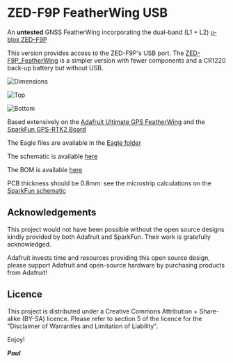 # ZED-F9P FeatherWing USB

An **untested** GNSS FeatherWing incorporating the dual-band (L1 + L2) [u-blox ZED-F9P](https://www.u-blox.com/en/product/zed-f9p-module)

This version provides access to the ZED-F9P's USB port. The [ZED-F9P_FeatherWing](https://github.com/PaulZC/ZED-F9P_FeatherWing) is a simpler version
with fewer components and a CR1220 back-up battery but without USB.

![Dimensions](https://github.com/PaulZC/ZED-F9P_FeatherWing_USB/blob/master/img/Dimensions.PNG)

![Top](https://github.com/PaulZC/ZED-F9P_FeatherWing_USB/blob/master/img/Top.JPG)

![Bottom](https://github.com/PaulZC/ZED-F9P_FeatherWing_USB/blob/master/img/Bottom.JPG)

Based extensively on the [Adafruit Ultimate GPS FeatherWing](https://www.adafruit.com/product/3133) and the
[SparkFun GPS-RTK2 Board](https://www.sparkfun.com/products/15136)

The Eagle files are available in the [Eagle folder](https://github.com/PaulZC/ZED-F9P_FeatherWing_USB/tree/master/Eagle)

The schematic is available [here](https://github.com/PaulZC/ZED-F9P_FeatherWing_USB/blob/master/img/Schematic.PNG)

The BOM is available [here](https://github.com/PaulZC/ZED-F9P_FeatherWing_USB/blob/master/BOM.pdf)

PCB thickness should be 0.8mm: see the microstrip calculations on the [SparkFun schematic](https://cdn.sparkfun.com/assets/9/a/0/0/a/Qwiic_GPS-RTK2_-_ublox_ZED-F9P.pdf)

## Acknowledgements

This project would not have been possible without the open source designs kindly provided by both Adafruit and SparkFun. Their work is gratefully acknowledged.

Adafruit invests time and resources providing this open source design, please support Adafruit and open-source hardware by purchasing products from Adafruit!

## Licence

This project is distributed under a Creative Commons Attribution + Share-alike (BY-SA) licence.
Please refer to section 5 of the licence for the "Disclaimer of Warranties and Limitation of Liability".

Enjoy!

**_Paul_**

